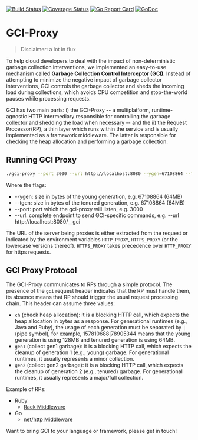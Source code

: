 [![Build Status](https://travis-ci.org/gcinterceptor/gci-proxy.svg?branch=master)](https://travis-ci.org/gcinterceptor/gci-proxy) [![Coverage Status](https://codecov.io/gh/gcinterceptor/gci-proxy/branch/master/graph/badge.svg)](https://codecov.io/gh/gcinterceptor/gci-proxy/branch/master) [![Go Report Card](https://goreportcard.com/badge/github.com/gcinterceptor/gci-proxy)](https://goreportcard.com/report/github.com/gcinterceptor/gci-proxy) [![GoDoc](https://godoc.org/github.com/gcinterceptor/gci-proxy?status.svg)](https://godoc.org/github.com/gcinterceptor/gci-proxy)

# GCI-Proxy

> Disclaimer: a lot in flux

To help cloud developers to deal with the impact of non-deterministic garbage collection interventions, we implemented an easy-to-use mechanism called **Garbage Collection Control Interceptor (GCI)**. Instead of attempting to minimize the negative impact of garbage collector interventions, GCI controls the garbage collector and sheds the incoming load during collections, which avoids CPU competition and stop-the-world pauses while processing requests.

GCI has two main parts: i) the GCI-Proxy -- a multiplatform, runtime-agnostic HTTP intermediary responsible for controlling the garbage collector and shedding the load when necessary -- and the ii) the Request Processor(RP), a thin layer which runs within the service and is usually implemented as a framework middleware. The latter is responsible for checking the heap allocation and performing a garbage collection.


## Running GCI Proxy

```bash
./gci-proxy --port 3000 --url http://localhost:8080 --ygen=67108864 --tgen=6710886
```

Where the flags:

* --ygen: size in bytes of the young generation, e.g. 67108864 (64MB)
* --tgen: size in bytes of the tenured generation, e.g. 67108864 (64MB)
* --port: port which the gci-proxy will listen, e.g. 3000
* --url: complete endpoint to send GCI-specific commands, e.g. --url http://localhost:8080/__gci

The URL of the server being proxies is either extracted from the request or indicated by the
environment variables `HTTP_PROXY`, `HTTPS_PROXY` (or the lowercase versions
thereof). `HTTPS_PROXY` takes precedence over `HTTP_PROXY` for https requests.

## GCI Proxy Protocol

The GCI-Proxy communicates to RPs through a simple protocol. The presence of the `gci` request header indicates that the RP must handle them, its absence means that RP should trigger the usual request processing chain. This header can assume three values:

* `ch` (check heap allocation): it is a blocking HTTP call, which expects the heap allocation in bytes as a response. For generational runtimes (e.g., Java and Ruby), the usage of each generation must be separated by `|` (pipe symbol), for example, 157810688|78905344 means that the young generation is using 128MB and tenured generation is using 64MB.
* `gen1` (collect gen1 garbage): it is a blocking HTTP call, which expects the cleanup of generation 1 (e.g., young) garbage. For generational runtimes, it usually represents a minor collection. 
* `gen2` (collect gen2 garbage): it is a blocking HTTP call, which expects the cleanup of generation 2 (e.g., tenured) garbage. For generational runtimes, it usually represents a major/full collection.

Example of RPs:

* Ruby
     * [Rack Middleware](https://github.com/gcinterceptor/gci-ruby/blob/master/lib/gci.rb)
* Go
     * [net/http Middleware](https://github.com/gcinterceptor/gci-go/blob/master/httphandler/handler.go)
     
Want to bring GCI to your language or framework, please get in touch!
